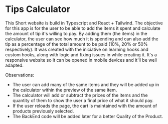 # Tips Calculator

This Short website is build in Typescript and React + Tailwind. The objective for this app is for the user to be able to add the items it spent and calculate the amount of tip it's willing to pay. By adding them (the items) in the calculator, the user can see how much it is spending and can also add the tip as a percentage of the total amount to be paid (10%, 20% or 50% respectively). It was created with the iniciative on learning hooks and custom hooks, along with logic and fixing issues in while creating it. It's a responsive website so it can be opened in mobile devices and it'll be well adapted.

Observations:

- The user can add many of the same items and they will be added up in the calculator within the preview of the same item.
- The calculator will add or subtract the prices of the items and the quantity of them to show the user a final price of what it should pay.
- If the user reloads the page, the cart is maintained with the amount of products previously selected.
- The BackEnd code will be added later for a better Quality of the Product.
